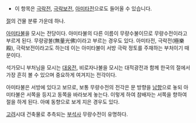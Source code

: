   * 이 항목은 [극락전](%EA%B7%B9%EB%9D%BD%EC%A0%84.md), [극락보전](%EA%B7%B9%EB%9D%BD%EB%B3%B4%EC%A0%84.md), [아미타전](%EC%95%84%EB%AF%B8%ED%83%80%EC%A0%84.md)으로도 들어올 수 있습니다.  

[절](%EC%A0%88.md)의 건물 분류 가운데 하나.

[아미타불](%EC%95%84%EB%AF%B8%ED%83%80%EB%B6%88.md)을 모시는 전당이다. 아미타불의 다른 이름이
무량수불이므로 무량수전이라고 부르게 된다. 무량광불(無量光佛)이라고 부르는 경우도 있다. 아미타전, 극락전(極樂殿), 극락보전이라고도 하는데
이는 아미타불이 서방 극락 정토를 주재하는 부처이기 때문이다.

석가모니 부처님을 모시는 [대웅전](%EB%8C%80%EC%9B%85%EC%A0%84.md), 비로자나불을 모시는 대적광전과 함께
한국의 절에서 가장 흔히 볼 수 있으며 중요하게 여겨지는 전각이다.

아미타불은 서방에 있다고 보므로, 보통 무량수전의 전각은 문 방향을 [남향](%EB%82%A8%ED%96%A5.md)으로 놓되
아미타불은 서쪽을 등지고 동쪽을 바라보게 놓는다. 이렇게 하여 참배자는 서쪽을 향하여 절을 하게 된다. 아예 동향으로 보게 지은 경우도
있다.

[고려](%EA%B3%A0%EB%A0%A4.md)시대 건축물로 추측되는
[부석사](%EB%B6%80%EC%84%9D%EC%82%AC.md) 무량수전이 유명하다.

